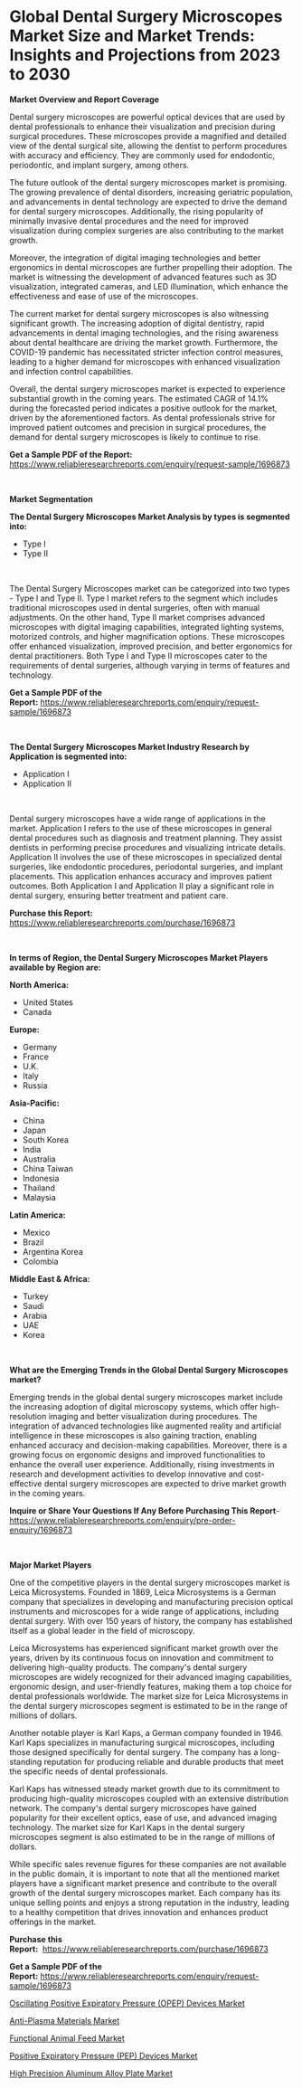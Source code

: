 <p><h1>Global Dental Surgery Microscopes Market Size and Market Trends: Insights and Projections from 2023 to 2030</h1></p><p><strong>Market Overview and Report Coverage</strong></p>
<p><p>Dental surgery microscopes are powerful optical devices that are used by dental professionals to enhance their visualization and precision during surgical procedures. These microscopes provide a magnified and detailed view of the dental surgical site, allowing the dentist to perform procedures with accuracy and efficiency. They are commonly used for endodontic, periodontic, and implant surgery, among others.</p><p>The future outlook of the dental surgery microscopes market is promising. The growing prevalence of dental disorders, increasing geriatric population, and advancements in dental technology are expected to drive the demand for dental surgery microscopes. Additionally, the rising popularity of minimally invasive dental procedures and the need for improved visualization during complex surgeries are also contributing to the market growth.</p><p>Moreover, the integration of digital imaging technologies and better ergonomics in dental microscopes are further propelling their adoption. The market is witnessing the development of advanced features such as 3D visualization, integrated cameras, and LED illumination, which enhance the effectiveness and ease of use of the microscopes.</p><p>The current market for dental surgery microscopes is also witnessing significant growth. The increasing adoption of digital dentistry, rapid advancements in dental imaging technologies, and the rising awareness about dental healthcare are driving the market growth. Furthermore, the COVID-19 pandemic has necessitated stricter infection control measures, leading to a higher demand for microscopes with enhanced visualization and infection control capabilities.</p><p>Overall, the dental surgery microscopes market is expected to experience substantial growth in the coming years. The estimated CAGR of 14.1% during the forecasted period indicates a positive outlook for the market, driven by the aforementioned factors. As dental professionals strive for improved patient outcomes and precision in surgical procedures, the demand for dental surgery microscopes is likely to continue to rise.</p></p>
<p><strong>Get a Sample PDF of the Report:</strong> <a href="https://www.reliableresearchreports.com/enquiry/request-sample/1696873">https://www.reliableresearchreports.com/enquiry/request-sample/1696873</a></p>
<p>&nbsp;</p>
<p><strong>Market Segmentation</strong></p>
<p><strong>The Dental Surgery Microscopes Market Analysis by types is segmented into:</strong></p>
<p><ul><li>Type I</li><li>Type II</li></ul></p>
<p>&nbsp;</p>
<p><p>The Dental Surgery Microscopes market can be categorized into two types - Type I and Type II. Type I market refers to the segment which includes traditional microscopes used in dental surgeries, often with manual adjustments. On the other hand, Type II market comprises advanced microscopes with digital imaging capabilities, integrated lighting systems, motorized controls, and higher magnification options. These microscopes offer enhanced visualization, improved precision, and better ergonomics for dental practitioners. Both Type I and Type II microscopes cater to the requirements of dental surgeries, although varying in terms of features and technology.</p></p>
<p><strong>Get a Sample PDF of the Report:</strong>&nbsp;<a href="https://www.reliableresearchreports.com/enquiry/request-sample/1696873">https://www.reliableresearchreports.com/enquiry/request-sample/1696873</a></p>
<p>&nbsp;</p>
<p><strong>The Dental Surgery Microscopes Market Industry Research by Application is segmented into:</strong></p>
<p><ul><li>Application I</li><li>Application II</li></ul></p>
<p>&nbsp;</p>
<p><p>Dental surgery microscopes have a wide range of applications in the market. Application I refers to the use of these microscopes in general dental procedures such as diagnosis and treatment planning. They assist dentists in performing precise procedures and visualizing intricate details. Application II involves the use of these microscopes in specialized dental surgeries, like endodontic procedures, periodontal surgeries, and implant placements. This application enhances accuracy and improves patient outcomes. Both Application I and Application II play a significant role in dental surgery, ensuring better treatment and patient care.</p></p>
<p><strong>Purchase this Report:</strong>&nbsp; <a href="https://www.reliableresearchreports.com/purchase/1696873">https://www.reliableresearchreports.com/purchase/1696873</a></p>
<p>&nbsp;</p>
<p><strong>In terms of Region, the Dental Surgery Microscopes Market Players available by Region are:</strong></p>
<p>
    <p> <strong> North America: </strong>
        <ul>
            <li>United States</li>
            <li>Canada</li>
        </ul>
        </p> 
    <p> <strong> Europe: </strong>
        <ul>
            <li>Germany</li>
            <li>France</li>
            <li>U.K.</li>
            <li>Italy</li>
            <li>Russia</li>
        </ul>
        </p> 
    <p> <strong> Asia-Pacific: </strong>
        <ul>
            <li>China</li>
            <li>Japan</li>
            <li>South Korea</li>
            <li>India</li>
            <li>Australia</li>
            <li>China Taiwan</li>
            <li>Indonesia</li>
            <li>Thailand</li>
            <li>Malaysia</li>
        </ul>
        </p> 
    <p> <strong> Latin America: </strong>
        <ul>
            <li>Mexico</li>
            <li>Brazil</li>
            <li>Argentina Korea</li>
            <li>Colombia</li>
        </ul>
        </p> 
    <p> <strong> Middle East & Africa: </strong>
        <ul>
            <li>Turkey</li>
            <li>Saudi</li>
            <li>Arabia</li>
            <li>UAE</li>
            <li>Korea</li>
        </ul>
    </p>
    </p>
<p>&nbsp;</p>
<p><strong>What are the Emerging Trends in the Global Dental Surgery Microscopes market?</strong></p>
<p><p>Emerging trends in the global dental surgery microscopes market include the increasing adoption of digital microscopy systems, which offer high-resolution imaging and better visualization during procedures. The integration of advanced technologies like augmented reality and artificial intelligence in these microscopes is also gaining traction, enabling enhanced accuracy and decision-making capabilities. Moreover, there is a growing focus on ergonomic designs and improved functionalities to enhance the overall user experience. Additionally, rising investments in research and development activities to develop innovative and cost-effective dental surgery microscopes are expected to drive market growth in the coming years.</p></p>
<p><strong>Inquire or Share Your Questions If Any Before Purchasing This Report</strong>- <a href="https://www.reliableresearchreports.com/enquiry/pre-order-enquiry/1696873">https://www.reliableresearchreports.com/enquiry/pre-order-enquiry/1696873</a></p>
<p>&nbsp;</p>
<p><strong>Major Market Players</strong></p>
<p><p>One of the competitive players in the dental surgery microscopes market is Leica Microsystems. Founded in 1869, Leica Microsystems is a German company that specializes in developing and manufacturing precision optical instruments and microscopes for a wide range of applications, including dental surgery. With over 150 years of history, the company has established itself as a global leader in the field of microscopy. </p><p>Leica Microsystems has experienced significant market growth over the years, driven by its continuous focus on innovation and commitment to delivering high-quality products. The company's dental surgery microscopes are widely recognized for their advanced imaging capabilities, ergonomic design, and user-friendly features, making them a top choice for dental professionals worldwide. The market size for Leica Microsystems in the dental surgery microscopes segment is estimated to be in the range of millions of dollars.</p><p>Another notable player is Karl Kaps, a German company founded in 1946. Karl Kaps specializes in manufacturing surgical microscopes, including those designed specifically for dental surgery. The company has a long-standing reputation for producing reliable and durable products that meet the specific needs of dental professionals. </p><p>Karl Kaps has witnessed steady market growth due to its commitment to producing high-quality microscopes coupled with an extensive distribution network. The company's dental surgery microscopes have gained popularity for their excellent optics, ease of use, and advanced imaging technology. The market size for Karl Kaps in the dental surgery microscopes segment is also estimated to be in the range of millions of dollars.</p><p>While specific sales revenue figures for these companies are not available in the public domain, it is important to note that all the mentioned market players have a significant market presence and contribute to the overall growth of the dental surgery microscopes market. Each company has its unique selling points and enjoys a strong reputation in the industry, leading to a healthy competition that drives innovation and enhances product offerings in the market.</p></p>
<p><strong>Purchase this Report:</strong>&nbsp;&nbsp;<a href="https://www.reliableresearchreports.com/purchase/1696873">https://www.reliableresearchreports.com/purchase/1696873</a></p>
<p></p>
<p><strong>Get a Sample PDF of the Report:</strong>&nbsp;<a href="https://www.reliableresearchreports.com/enquiry/request-sample/1696873">https://www.reliableresearchreports.com/enquiry/request-sample/1696873</a></p>
<p><p><a href="https://medium.com/@shivangi.reportprime/oscillating-positive-expiratory-pressure-opep-devices-market-trends-and-market-analysis-8b26549437a9">Oscillating Positive Expiratory Pressure (OPEP) Devices Market</a></p><p><a href="https://www.linkedin.com/pulse/anti-plasma-materials-market-challenges-opportunities-growth-ktihe/">Anti-Plasma Materials Market</a></p><p><a href="https://www.linkedin.com/pulse/functional-animal-feed-market-insights-players-forecast-0lnle/">Functional Animal Feed Market</a></p><p><a href="https://medium.com/@aniket.reportprime23/positive-expiratory-pressure-pep-devices-market-comprehensive-assessment-by-type-application-53cc39efaea7">Positive Expiratory Pressure (PEP) Devices Market</a></p><p><a href="https://www.linkedin.com/pulse/high-precision-aluminum-alloy-plate-market-size-growth-7f4de/">High Precision Aluminum Alloy Plate Market</a></p></p>